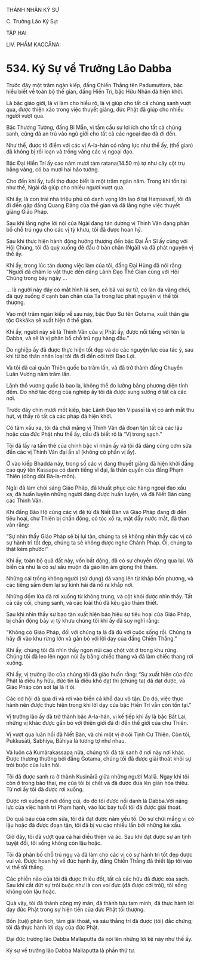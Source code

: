 THÁNH NHÂN KÝ SỰ

C. Trưởng Lão Ký Sự:

TẬP HAI

LIV. PHẨM KACCĀNA:

# 534. Ký Sự về Trưởng Lão Dabba

Trước đây một trăm ngàn kiếp, đấng Chiến Thắng tên Padumuttara, bậc hiểu biết về toàn bộ thế gian, đấng Hiền Trí, bậc Hữu Nhãn đã hiện khởi.

Là bậc giáo giới, là vị làm cho hiểu rõ, là vị giúp cho tất cả chúng sanh vượt qua, được thiện xảo trong việc thuyết giảng, đức Phật đã giúp cho nhiều người vượt qua.

Bậc Thương Tưởng, đấng Bi Mẫn, vị tầm cầu sự lợi ích cho tất cả chúng sanh, cũng đã an trú vào ngũ giới cho tất cả các ngoại đạo đã đi đến.

Như thế, được tô điểm với các vị A-la-hán có năng lực như thế ấy, (thế gian) đã không bị rối loạn và trống vắng các vị ngoại đạo.

Bậc Đại Hiền Trí ấy cao năm mươi tám ratana(14.50 m) tợ như cây cột trụ bằng vàng, có ba mươi hai hảo tướng.

Cho đến khi ấy, tuổi thọ được biết là một trăm ngàn năm. Trong khi tồn tại như thế, Ngài đã giúp cho nhiều người vượt qua.

Khi ấy, là con trai nhà triệu phú có danh vọng lớn lao ở tại Haṃsavatī, tôi đã đi đến gặp đấng Quang Đăng của thế gian và đã lắng nghe việc thuyết giảng Giáo Pháp.

Sau khi lắng nghe lời nói của Ngài đang tán dương vị Thinh Văn đang phân bố chỗ trú ngụ cho các vị tỳ khưu, tôi đã được hoan hỷ.

Sau khi thực hiện hành động hướng thượng đến bậc Đại Ẩn Sĩ ấy cùng với Hội Chúng, tôi đã quỳ xuống đê đầu ở bàn chân (Ngài) và đã phát nguyện vị thế ấy.

Khi ấy, trong lúc tán dương việc làm của tôi, đấng Đại Hùng đã nói rằng: “Người đã chăm lo vật thực đến đấng Lãnh Đạo Thế Gian cùng với Hội Chúng trong bảy ngày …

… là người này đây có mắt hình lá sen, có bả vai sư tử, có làn da vàng chói, đã quỳ xuống ở cạnh bàn chân của Ta trong lúc phát nguyện vị thế tối thượng.

Vào một trăm ngàn kiếp về sau này, bậc Đạo Sư tên Gotama, xuất thân gia tộc Okkāka sẽ xuất hiện ở thế gian.

Khi ấy, người này sẽ là Thinh Văn của vị Phật ấy, được nổi tiếng với tên là Dabba, và sẽ là vị phân bố chỗ trú ngụ hàng đầu.”

Do nghiệp ấy đã được thực hiện tốt đẹp và do các nguyện lực của tác ý, sau khi từ bỏ thân nhân loại tôi đã đi đến cõi trời Đạo Lợi.

Và tôi đã cai quản Thiên quốc ba trăm lần, và đã trở thành đấng Chuyển Luân Vương năm trăm lần.

Lãnh thổ vương quốc là bao la, không thể đo lường bằng phương diện tính đếm. Do nhờ tác động của nghiệp ấy tôi đã được sung sướng ở tất cả các nơi.

Trước đây chín mươi mốt kiếp, bậc Lãnh Đạo tên Vipassī là vị có ánh mắt thu hút, vị thấy rõ tất cả các pháp đã hiện khởi.

Có tâm xấu xa, tôi đã chửi mắng vị Thinh Văn đã đoạn tận tất cả các lậu hoặc của đức Phật như thế ấy, dầu đã biết rõ là “Vị trong sạch.”

Tôi đã lấy ra tấm thẻ của chính bậc vĩ nhân ấy và tôi đã dâng cúng cơm sữa đến các vị Thinh Văn đại ẩn sĩ (không có phần vị ấy).

Ở vào kiếp Bhadda này, trong số các vị đang thuyết giảng đã hiện khởi đấng cao quý tên Kassapa có danh tiếng vĩ đại, là thân quyến của đấng Phạm Thiên (dòng dõi Bà-la-môn).

Ngài đã làm chói sáng Giáo Pháp, đã khuất phục các hàng ngoại đạo xấu xa, đã huấn luyện những người đáng được huấn luyện, và đã Niết Bàn cùng các Thinh Văn.

Khi đấng Bảo Hộ cùng các vị đệ tử đã Niết Bàn và Giáo Pháp đang đi đến tiêu hoại, chư Thiên bị chấn động, có tóc xổ ra, mặt đầy nước mắt, đã than vãn rằng:

“Sự nhìn thấy Giáo Pháp sẽ bị lụi tàn, chúng ta sẽ không nhìn thấy các vị có sự hành trì tốt đẹp, chúng ta sẽ không được nghe Chánh Pháp. Ôi, chúng ta thật kém phước!”

Khi ấy, toàn bộ quả đất này, vốn bất động, đã có sự chuyển động qua lại. Và biển cả như là có sự sầu muộn đã gào lên âm giọng thê thảm.

Những cái trống không người (sử dụng) đã vang lên từ khắp bốn phương, và các tiếng sấm đem lại sự kinh hãi đã nổ ra khắp nơi.

Những đốm lửa đã rơi xuống từ không trung, và cột khói được nhìn thấy. Tất cả cây cối, chúng sanh, và các loài thú đã kêu gào thảm thiết.

Sau khi nhìn thấy sự bạo tàn xuất hiện báo hiệu sự tiêu hoại của Giáo Pháp, bị chấn động bảy vị tỳ khưu chúng tôi khi ấy đã suy nghĩ rằng:

“Không có Giáo Pháp, đối với chúng ta là đã đủ với cuộc sống rồi. Chúng ta hãy đi vào khu rừng lớn và gắn bó với lời dạy của đấng Chiến Thắng.”

Khi ấy, chúng tôi đã nhìn thấy ngọn núi cao chót vót ở trong khu rừng. Chúng tôi đã leo lên ngọn núi ấy bằng chiếc thang và đã làm chiếc thang rơi xuống.

Khi ấy, vị trưởng lão của chúng tôi đã giáo huấn rằng: “Sự xuất hiện của đức Phật là điều hy hữu, đức tin là điều khó đạt thì (chúng ta) đã đạt được, và Giáo Pháp còn sót lại là ít ỏi.

Các cơ hội đã qua đi và rơi vào biển cả khổ đau vô tận. Do đó, việc thực hành nên được thực hiện trong khi lời dạy của bậc Hiền Trí vẫn còn tồn tại.”

Vị trưởng lão ấy đã trở thành bậc A-la-hán, vị kế tiếp khi ấy là bậc Bất Lai, những vị khác được gắn bó với thiện giới đã đi đến thế giới của chư Thiên.

Vị vượt qua luân hồi đã Niết Bàn, và chỉ một vị ở cõi Tịnh Cư Thiên. Còn tôi, Pukkusāti, Sabhiya, Bāhiya là tương tợ như nhau.

Và luôn cả Kumārakassapa nữa, chúng tôi đã tái sanh ở nơi này nơi khác. Được thương thưởng bởi đấng Gotama, chúng tôi đã được giải thoát khỏi sự trói buộc của luân hồi.

Tôi đã được sanh ra ở thành Kusinārā giữa những người Mallā. Ngay khi tôi còn ở trong bào thai, mẹ của tôi bị chết và đã được đưa lên giàn hỏa thiêu. Từ nơi ấy tôi đã được rơi xuống.

Được rơi xuống ở nơi đống củi, do đó tôi được nổi danh là Dabba.Với năng lực của việc hành trì Phạm hạnh, vào lúc bảy tuổi tôi đã được giải thoát.

Do quả báu của cơm sữa, tôi đã đạt được năm yếu tố. Do sự chửi mắng vị có lậu hoặc đã được đoạn tận, tôi đã bị vu cáo nhiều lần bởi những kẻ xấu.

Giờ đây, tôi đã vượt qua cả hai điều thiện và ác. Sau khi đạt được sự an tịnh tuyệt đối, tôi sống không còn lậu hoặc.

Tôi đã phân bố chỗ trú ngụ và đã làm cho các vị có sự hành trì tốt đẹp được vui vẻ. Được hoan hỷ về đức hạnh ấy, đấng Chiến Thắng đã thiết lập tôi vào vị thế tối thắng.

Các phiền não của tôi đã được thiêu đốt, tất cả các hữu đã được xóa sạch. Sau khi cắt đứt sự trói buộc như là con voi đực (đã được cởi trói), tôi sống không còn lậu hoặc.

Quả vậy, tôi đã thành công mỹ mãn, đã thành tựu tam minh, đã thực hành lời dạy đức Phật trong sự hiện tiền của đức Phật tối thượng.

Bốn (tuệ) phân tích, tám giải thoát, và sáu thắng trí đã được (tôi) đắc chứng; tôi đã thực hành lời dạy của đức Phật.

Đại đức trưởng lão Dabba Mallaputta đã nói lên những lời kệ này như thế ấy.

Ký sự về trưởng lão Dabba Mallaputta là phần thứ tư.

